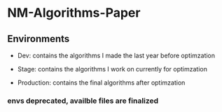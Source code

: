 # NM-Algorithms-Paper

## Environments
- Dev: contains the algorithms I made the last year before optimzation

- Stage: contains the algorithms I work on currently for optimzation 

- Production:  contains the final algorithms after optimzation
### envs deprecated, availble files are finalized